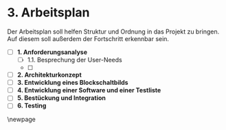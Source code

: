 # 3. Arbeitsplan
Der Arbeitsplan soll helfen Struktur und Ordnung in das Projekt zu bringen. Auf diesem soll außerdem der Fortschritt erkennbar sein.

- [ ] **1. Anforderungsanalyse**
    - [ ] 1.1. Besprechung der User-Needs
    - [ ] 

- [ ] **2. Architekturkonzept**
- [ ] **3. Entwicklung eines Blockschaltbilds**
- [ ] **4. Entwicklung einer Software und einer Testliste**
- [ ] **5. Bestückung und Integration**
- [ ] **6. Testing**

\newpage